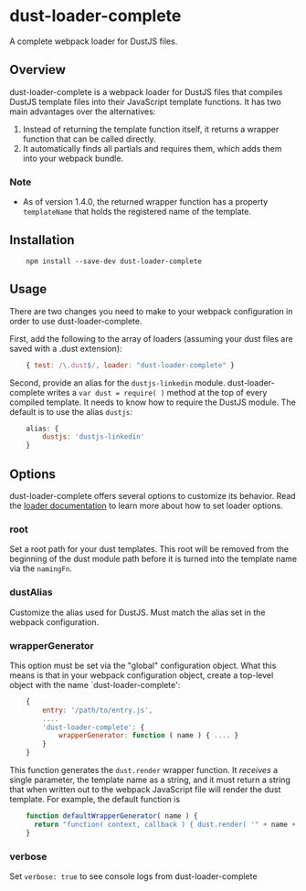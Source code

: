 # dust-loader-complete
A complete webpack loader for DustJS files.

## Overview
dust-loader-complete is a webpack loader for DustJS files that compiles DustJS template files into their JavaScript template functions. It has two main advantages over the alternatives:
1. Instead of returning the template function itself, it returns a wrapper function that can be called directly.
2. It automatically finds all partials and requires them, which adds them into your webpack bundle.

### Note
* As of version 1.4.0, the returned wrapper function has a property `templateName` that holds the registered name of the template.

## Installation
```
    npm install --save-dev dust-loader-complete
```
	
## Usage
There are two changes you need to make to your webpack configuration in order to use dust-loader-complete.

First, add the following to the array of loaders (assuming your dust files are saved with a .dust extension):
```javascript
    { test: /\.dust$/, loader: "dust-loader-complete" }
```
Second, provide an alias for the `dustjs-linkedin` module. dust-loader-complete writes a `var dust = require( )` method at the top of every compiled template. It needs to know how to require the DustJS module. The default is to use the alias `dustjs`:
```javascript
    alias: {
        dustjs: 'dustjs-linkedin'
    }
```

## Options
dust-loader-complete offers several options to customize its behavior. Read the [loader documentation](http://webpack.github.io/docs/loaders.html) to learn more about how to set loader options.

### root
Set a root path for your dust templates. This root will be removed from the beginning of the dust module path before it is turned into the template name via the `namingFn`.

### dustAlias
Customize the alias used for DustJS. Must match the alias set in the webpack configuration.

### wrapperGenerator
This option must be set via the "global" configuration object. What this means is that in your webpack configuration object, create a top-level object with the name `dust-loader-complete':
```javascript
    {
        entry: '/path/to/entry.js',
        ....
        'dust-loader-complete': {
            wrapperGenerator: function ( name ) { .... }
        }
    }
```
This function generates the `dust.render` wrapper function. It _receives_ a single parameter, the template name as a string, and it must return a string that when written out to the webpack JavaScript file will render the dust template. For example, the default function is
```javascript
    function defaultWrapperGenerator( name ) {
      return "function( context, callback ) { dust.render( '" + name + "', context, callback ); }";
    }
```

### verbose
Set `verbose: true` to see console logs from dust-loader-complete